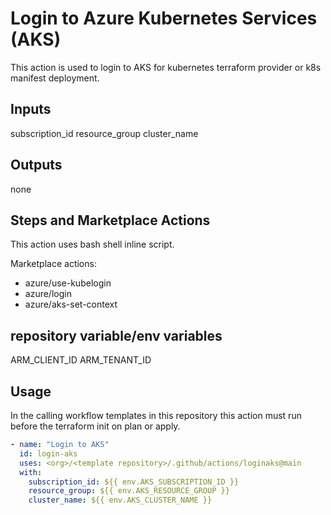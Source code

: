 # Login to Azure Kubernetes Services (AKS)

This action is used to login to AKS for kubernetes terraform provider or k8s manifest deployment.

## Inputs

subscription_id
resource_group
cluster_name

## Outputs

none

## Steps and Marketplace Actions

This action uses bash shell inline script.

Marketplace actions:

- azure/use-kubelogin
- azure/login
- azure/aks-set-context

## repository variable/env variables

ARM_CLIENT_ID
ARM_TENANT_ID

## Usage

In the calling workflow templates in this repository this action must run before the terraform init on plan or apply.

```yaml
- name: "Login to AKS"
  id: login-aks
  uses: <org>/<template repository>/.github/actions/loginaks@main
  with:
    subscription_id: ${{ env.AKS_SUBSCRIPTION_ID }}
    resource_group: ${{ env.AKS_RESOURCE_GROUP }}
    cluster_name: ${{ env.AKS_CLUSTER_NAME }}
```
